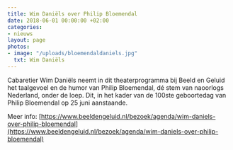 ```yaml
---
title: Wim Daniëls over Philip Bloemendal
date: 2018-06-01 00:00:00 +02:00
categories:
- nieuws
layout: page
photos:
- image: "/uploads/bloemendaldaniels.jpg"
  txt: Wim Daniëls
---
```


Cabaretier Wim Daniëls neemt in dit theaterprogramma bij Beeld en Geluid het taalgevoel en de humor van Philip Bloemendal, dé stem van naoorlogs Nederland, onder de loep. Dit, in het kader van de 100ste geboortedag van Philip Bloemendal op 25 juni aanstaande.

<!--more-->

Meer info: [https://www.beeldengeluid.nl/bezoek/agenda/wim-daniels-over-philip-bloemendal](https://www.beeldengeluid.nl/bezoek/agenda/wim-daniels-over-philip-bloemendal)